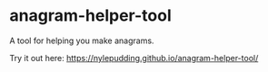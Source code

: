 # anagram-helper-tool
A tool for helping you make anagrams.

Try it out here: https://nylepudding.github.io/anagram-helper-tool/
